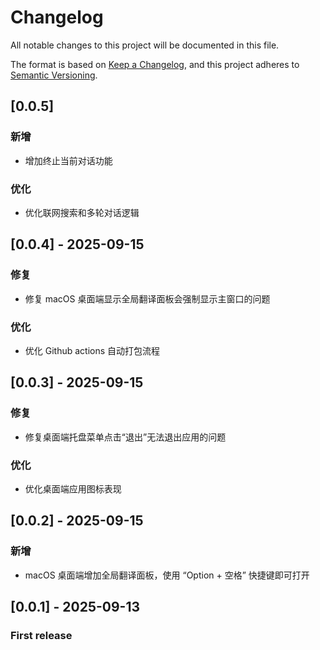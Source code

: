 # Changelog

All notable changes to this project will be documented in this file.

The format is based on [Keep a Changelog](https://keepachangelog.com/en/1.1.0/),
and this project adheres to [Semantic Versioning](https://semver.org/spec/v2.0.0.html).

## [0.0.5]

### 新增

- 增加终止当前对话功能

### 优化

- 优化联网搜索和多轮对话逻辑

## [0.0.4] - 2025-09-15

### 修复

- 修复 macOS 桌面端显示全局翻译面板会强制显示主窗口的问题

### 优化

- 优化 Github actions 自动打包流程

## [0.0.3] - 2025-09-15

### 修复

- 修复桌面端托盘菜单点击“退出”无法退出应用的问题

### 优化

- 优化桌面端应用图标表现

## [0.0.2] - 2025-09-15

### 新增

- macOS 桌面端增加全局翻译面板，使用 “Option + 空格” 快捷键即可打开

## [0.0.1] - 2025-09-13

### First release